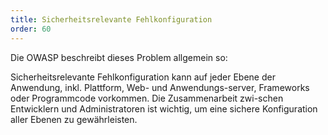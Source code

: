 ```yaml
---
title: Sicherheitsrelevante Fehlkonfiguration
order: 60
---
```


Die OWASP beschreibt dieses Problem allgemein so:

Sicherheitsrelevante Fehlkonfiguration kann auf jeder Ebene der Anwendung, inkl. Plattform, Web- und Anwendungs-server, Frameworks oder Programmcode vorkommen. Die Zusammenarbeit zwi-schen Entwicklern und Administratoren ist wichtig, um eine sichere Konfiguration aller Ebenen zu gewährleisten.

